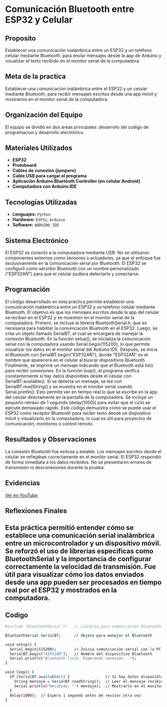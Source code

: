 # Comunicación Bluetooth entre ESP32 y Celular
## Proposito
Establecer una comunicación inalámbrica entre un ESP32 y un teléfono celular mediante Bluetooth, para enviar mensajes desde la app de Arduino y visualizar el texto recibido en el monitor serial de la computadora.
## Meta de la practica
Establecer una comunicación inalámbrica entre el ESP32 y un celular mediante Bluetooth, para recibir mensajes escritos desde una app móvil y mostrarlos en el monitor serial de la computadora.
## Organización del Equipo
El equipo se dividió en dos áreas principales: desarrollo del codigo de programacion y desarrollo electrónico.

## Materiales Utilizados
- **ESP32**
- **Protoboard**
- **Cables de conexión (jumpers)**
- **Cable USB para cargar el programa**
- **Aplicación Arduino Bluetooth Controller (en celular Android)**
- **Computadora con Arduino IDE**
  
## Tecnologías Utilizadas
- **Lenguajes:** `Python`
- **Hardware:** `ESP32`, `Arduino`
- **Software:** `ARDUINO IDE` 

## Sistema Electrónico
El ESP32 se conectó a la computadora mediante USB. No se utilizaron componentes externos como sensores o actuadores, ya que el enfoque fue exclusivamente en la comunicación serial por Bluetooth. El ESP32 se configuró como servidor Bluetooth con un nombre personalizado ("ESP32AÑ") para que el celular pudiera detectarlo y conectarse.

## Programación
El código desarrollado en esta práctica permite establecer una comunicación inalámbrica entre un ESP32 y un teléfono celular mediante Bluetooth. El objetivo es que los mensajes escritos desde la app del celular se reciban en el ESP32 y se muestren en el monitor serial de la computadora.
Primero, se incluye la librería BluetoothSerial.h, que es necesaria para habilitar la comunicación Bluetooth en el ESP32. Luego, se crea un objeto llamado SerialBT, el cual se encargará de manejar la conexión Bluetooth.
En la función setup(), se inicializa la comunicación serial con la computadora usando Serial.begin(115200), lo que permite visualizar los datos en el monitor serial del Arduino IDE. Después, se inicia el Bluetooth con SerialBT.begin("ESP32AÑ"), donde "ESP32AÑ" es el nombre que aparecerá en el celular al buscar dispositivos Bluetooth. Finalmente, se imprime un mensaje indicando que el Bluetooth está listo para recibir conexiones.
En la función loop(), el programa verifica constantemente si hay datos disponibles desde el celular con SerialBT.available(). Si se detecta un mensaje, se lee con SerialBT.readString() y se muestra en el monitor serial usando Serial.println(). Esto permite ver en tiempo real lo que se escribe en la app del celular directamente en la pantalla de la computadora. Se incluye un pequeño retraso de 1 segundo (delay(1000)) para evitar que el ciclo se ejecute demasiado rápido.
Este código demuestra cómo se puede usar el ESP32 como receptor Bluetooth para recibir texto desde un dispositivo móvil y visualizarlo en la computadora, lo cual es útil para proyectos de comunicación, monitoreo o control remoto.

## Resultados y Observaciones
La conexión Bluetooth fue exitosa y estable.
Los mensajes escritos desde el celular se reflejaban correctamente en el monitor serial.
El ESP32 respondió de forma inmediata a los datos recibidos.
No se presentaron errores de transmisión ni desconexiones durante la prueba.

## Evidencias
[Ver en YouTube](https://youtube.com/shorts/FjRERy2lNNs?si=2Luq59n9TTcmMw0b)

## Reflexiones Finales
Esta práctica permitió entender cómo se establece una comunicación serial inalámbrica entre un microcontrolador y un dispositivo móvil.
Se reforzó el uso de librerías específicas como BluetoothSerial y la importancia de configurar correctamente la velocidad de transmisión.
Fue útil para visualizar cómo los datos enviados desde una app pueden ser procesados en tiempo real por el ESP32 y mostrados en la computadora.
---
## Codigo

```bash
#include "BluetoothSerial.h"   // Librería para comunicación Bluetooth

BluetoothSerial SerialBT;      // Objeto para manejar el Bluetooth

void setup() {
  Serial.begin(115200);        // Inicia comunicación serial con la PC
  SerialBT.begin("ESP32AÑ");   // Nombre del dispositivo Bluetooth
  Serial.println("Bluetooth listo. Esperando conexión...");
}

void loop() {
  if (SerialBT.available()) {                // Si hay datos disponibles por Bluetooth
    String mensaje = SerialBT.readString();  // Leer el mensaje recibido
    Serial.println("Recibido: " + mensaje);  // Mostrarlo en el monitor serial
  }
  delay(1000);  // Espera 1 segundo antes de revisar otra vez
}
```
